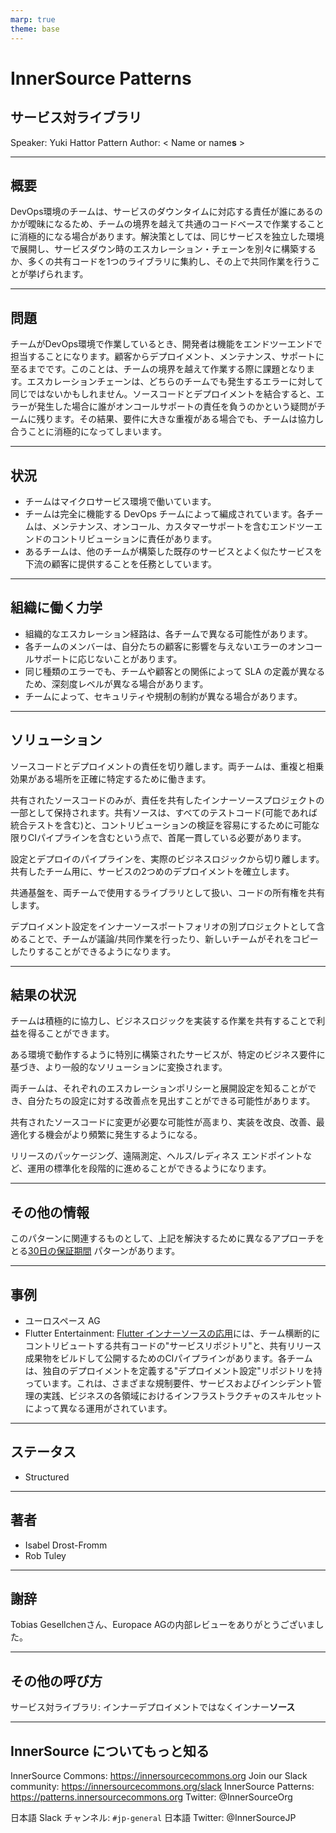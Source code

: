 ```yaml
---
marp: true
theme: base
---
```



<!-- _class: cover lead -->

# InnerSource Patterns

## サービス対ライブラリ

Speaker: Yuki Hattor
Pattern Author: < Name or name**s** >

---

<!--
header: '**InnerSource Patterns**: サービス対ライブラリ'
paginate: true
class: slides
footer: '[Yuki Hattori (@yuhattor)](https://twitter.com/yuhattor)'
-->



## 概要

DevOps環境のチームは、サービスのダウンタイムに対応する責任が誰にあるのかが曖昧になるため、チームの境界を越えて共通のコードベースで作業することに消極的になる場合があります。解決策としては、同じサービスを独立した環境で展開し、サービスダウン時のエスカレーション・チェーンを別々に構築するか、多くの共有コードを1つのライブラリに集約し、その上で共同作業を行うことが挙げられます。

---

## 問題

チームがDevOps環境で作業しているとき、開発者は機能をエンドツーエンドで担当することになります。顧客からデプロイメント、メンテナンス、サポートに至るまでです。このことは、チームの境界を越えて作業する際に課題となります。エスカレーションチェーンは、どちらのチームでも発生するエラーに対して同じではないかもしれません。ソースコードとデプロイメントを結合すると、エラーが発生した場合に誰がオンコールサポートの責任を負うのかという疑問がチームに残ります。その結果、要件に大きな重複がある場合でも、チームは協力し合うことに消極的になってしまいます。

---

## 状況

* チームはマイクロサービス環境で働いています。
* チームは完全に機能する DevOps チームによって編成されています。各チームは、メンテナンス、オンコール、カスタマーサポートを含むエンドツーエンドのコントリビューションに責任があります。
* あるチームは、他のチームが構築した既存のサービスとよく似たサービスを下流の顧客に提供することを任務としています。

---

## 組織に働く力学

* 組織的なエスカレーション経路は、各チームで異なる可能性があります。
* 各チームのメンバーは、自分たちの顧客に影響を与えないエラーのオンコールサポートに応じないことがあります。
* 同じ種類のエラーでも、チームや顧客との関係によって SLA の定義が異なるため、深刻度レベルが異なる場合があります。
* チームによって、セキュリティや規制の制約が異なる場合があります。

---

## ソリューション

ソースコードとデプロイメントの責任を切り離します。両チームは、重複と相乗効果がある場所を正確に特定するために働きます。

共有されたソースコードのみが、責任を共有したインナーソースプロジェクトの一部として保持されます。共有ソースは、すべてのテストコード(可能であれば統合テストを含む)と、コントリビューションの検証を容易にするために可能な限りCIパイプラインを含むという点で、首尾一貫している必要があります。

設定とデプロイのパイプラインを、実際のビジネスロジックから切り離します。
共有したチーム用に、サービスの2つめのデプロイメントを確立します。

共通基盤を、両チームで使用するライブラリとして扱い、コードの所有権を共有します。

デプロイメント設定をインナーソースポートフォリオの別プロジェクトとして含めることで、チームが議論/共同作業を行ったり、新しいチームがそれをコピーしたりすることができるようになります。

---

## 結果の状況

チームは積極的に協力し、ビジネスロジックを実装する作業を共有することで利益を得ることができます。

ある環境で動作するように特別に構築されたサービスが、特定のビジネス要件に基づき、より一般的なソリューションに変換されます。

両チームは、それぞれのエスカレーションポリシーと展開設定を知ることができ、自分たちの設定に対する改善点を見出すことができる可能性があります。

共有されたソースコードに変更が必要な可能性が高まり、実装を改良、改善、最適化する機会がより頻繁に発生するようになる。

リリースのパッケージング、遠隔測定、ヘルス/レディネス エンドポイントなど、運用の標準化を段階的に進めることができるようになります。

---

## その他の情報

このパターンに関連するものとして、上記を解決するために異なるアプローチをとる[30日の保証期間](30-day-warranty.md) パターンがあります。

---

## 事例

* ユーロスペース AG
* Flutter Entertainment: [Flutter インナーソースの応用](https://innersource.flutter.com/sdlc/)には、チーム横断的にコントリビュートする共有コードの"サービスリポジトリ"と、共有リリース成果物をビルドして公開するためのCIパイプラインがあります。各チームは、独自のデプロイメントを定義する"デプロイメント設定"リポジトリを持っています。これは、さまざまな規制要件、サービスおよびインシデント管理の実践、ビジネスの各領域におけるインフラストラクチャのスキルセットによって異なる運用がされています。

---

## ステータス

* Structured

---

## 著者

* Isabel Drost-Fromm
* Rob Tuley

---

## 謝辞

Tobias Gesellchenさん、Europace AGの内部レビューをありがとうございました。

---

## その他の呼び方

サービス対ライブラリ: インナーデプロイメントではなくインナー**ソース**

---

## InnerSource についてもっと知る

InnerSource Commons: https://innersourcecommons.org
Join our Slack community: https://innersourcecommons.org/slack
InnerSource Patterns: https://patterns.innersourcecommons.org
Twitter: @InnerSourceOrg

日本語 Slack チャンネル: ```#jp-general```
日本語 Twitter: @InnerSourceJP
